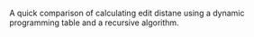 A quick comparison of calculating edit distane using a dynamic programming table and a recursive algorithm.
